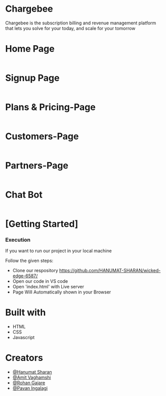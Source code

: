 # Chargebee
Chargebee is the subscription billing and revenue management platform that lets you solve for your today, and scale for your tomorrow



 <h1>Home Page</h1>
    <img src="https://i.postimg.cc/bNYqdstT/Screenshot-from-2023-01-12-02-50-09.png" alt="">
  <h1>Signup Page</h1>
    <img src="https://i.postimg.cc/02zHtvRv/Screenshot-from-2023-01-12-02-53-22.png" alt="">
<h1>Plans & Pricing-Page</h1>
    <img src="https://i.postimg.cc/kGLrjXTV/Screenshot-from-2023-01-12-03-00-47.png" alt="">
    <h1>Customers-Page</h1>
 <img src=https://i.postimg.cc/P59H6yF3/Screenshot-from-2023-01-12-02-50-36.png" alt="">
  <h1>Partners-Page</h1>
 <img src="https://i.postimg.cc/nhQgLJ02/Screenshot-from-2023-01-12-02-51-57.png" alt="">
   <h1>Chat Bot</h1>
 <img src="https://i.postimg.cc/zBqcpR52/Screenshot-from-2023-01-12-02-53-13.png" alt="">
    <h1>[Getting Started]</h1>
    <h3>Execution</h3>
    <p>If you want to run our project in your local machine</p>
    <p>Follow the given steps:</p>
    <ul>
        <li>Clone our respository <a href="https://github.com/HANUMAT-SHARAN/wicked-edge-6587/">https://github.com/HANUMAT-SHARAN/wicked-edge-6587/</a></li>
        <li>Open our code in VS code</li>
        <li>Open 'index.html' with Live server</li>
        <li>Page Will Automatically shown in your Browser</li>
    </ul>
        <h1>Built with</h1>
    <ul>
        <li>HTML</li>
        <li>CSS</li>
        <li>Javascript </li>
    </ul>
        <h1>Creators</h1>
    <ul>
        <li><a href="https://github.com/HANUMAT-SHARAN">@Hanumat Sharan</a></li>
          <li><a href="https://github.com/Amitvaghamshi">@Amit Vaghamshi</a></li>
            <li><a href="https://github.com/rohan28107">@Rohan Gajare</a></li>
              <li><a href="https://github.com/pavaningalagi">@Pavan Ingalagi</a></li>
        
        
        


